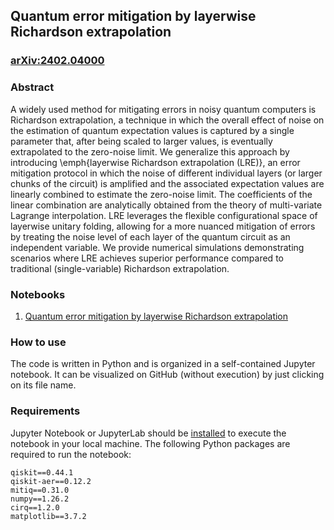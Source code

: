 ## Quantum error mitigation by layerwise Richardson extrapolation

### [arXiv:2402.04000](https://arxiv.org/abs/2402.04000)

### Abstract

A widely used method for mitigating errors in noisy quantum computers is Richardson extrapolation, a technique in which the overall effect of noise on the estimation of quantum expectation values is captured by a single parameter that, after being scaled to larger values, is eventually extrapolated to the zero-noise limit. We generalize this approach by introducing \emph{layerwise Richardson extrapolation (LRE)}, an error mitigation protocol in which the noise of different individual layers (or larger chunks of the circuit) is amplified and the associated expectation values are linearly combined to estimate the zero-noise limit. The coefficients of the linear combination are analytically obtained from the theory of multi-variate Lagrange interpolation. LRE leverages the flexible configurational space of layerwise unitary folding, allowing for a more nuanced mitigation of errors by treating the noise level of each layer of the quantum circuit as an independent variable. We provide numerical simulations demonstrating scenarios where LRE achieves superior performance compared to traditional (single-variable)  Richardson extrapolation.

### Notebooks
1. [Quantum error mitigation by layerwise Richardson extrapolation](https://github.com/unitaryfoundation/research/blob/master/lre/layerwise_richardson_extrapolation.ipynb)

### How to use
The code is written in Python and is organized in a self-contained Jupyter notebook.
It can be visualized on GitHub (without execution) by just clicking on its file name.

### Requirements
Jupyter Notebook or JupyterLab should be [installed](https://jupyter.org/install) to execute the notebook in your local machine. The following Python packages are required to run the notebook:

```
qiskit==0.44.1
qiskit-aer==0.12.2
mitiq==0.31.0
numpy==1.26.2
cirq==1.2.0
matplotlib==3.7.2
```